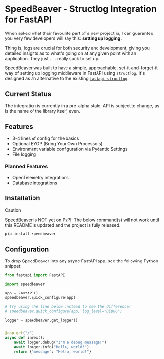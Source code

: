 # SpeedBeaver - Structlog Integration for FastAPI

When asked what their favourite part of a new project is, I can guarantee you very few developers will say this: **setting up logging.**

Thing is, logs are crucial for both security and development, giving you detailed insights as to what's going on at any given point with an application. They just . . . really suck to set up.

SpeedBeaver was built to have a simple, approachable, set-it-and-forget-it way of setting up logging middleware in FastAPI using `structlog`. It's designed as an alternative to the existing [`fastapi-structlog`](https://github.com/redb0/fastapi-logger).

## Current Status

The integration is currently in a pre-alpha state. API is subject to change, as is the name of the library itself, even.

## Features

- 3-4 lines of config for the basics
- Optional BYOP (Bring Your Own Processors)
- Environment variable configuration via Pydantic Settings
- File logging

### Planned Features

- OpenTelemetry integrations
- Database integrations

## Installation

> [!CAUTION]
> SpeedBeaver is NOT yet on PyPI! The below command(s) will not work until this README is updated and the project is fully released.

```bash
pip install speedbeaver
```

## Configuration

To drop SpeedBeaver into any async FastAPI app, see the following Python snippet:

```python
from fastapi import FastAPI

import speedbeaver

app = FastAPI()
speedbeaver.quick_configure(app)

# Try using the line below instead to see the difference!
# speedbeaver.quick_configure(app, log_level="DEBUG")

logger = speedbeaver.get_logger()


@app.get("/")
async def index():
    await logger.debug("I'm a debug message!")
    await logger.info("Hello, world!")
    return {"message": "Hello, world!"}
```
